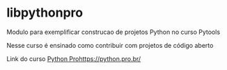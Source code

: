 # libpythonpro
Modulo para exemplificar construcao de projetos Python no curso Pytools

Nesse curso é ensinado como contribuir com projetos de código aberto


Link do curso [Python Pro](/)https://python.pro.br/
